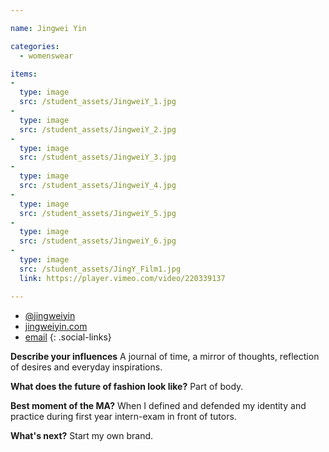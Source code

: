 ```yaml
---

name: Jingwei Yin

categories:
  - womenswear

items:
-
  type: image
  src: /student_assets/JingweiY_1.jpg
-
  type: image
  src: /student_assets/JingweiY_2.jpg
-
  type: image
  src: /student_assets/JingweiY_3.jpg
-
  type: image
  src: /student_assets/JingweiY_4.jpg
-
  type: image
  src: /student_assets/JingweiY_5.jpg
-
  type: image
  src: /student_assets/JingweiY_6.jpg
-
  type: image
  src: /student_assets/JingY_Film1.jpg
  link: https://player.vimeo.com/video/220339137

---
```


* [@jingweiyin](https://www.instagram.com/jingweiyin/)
* [jingweiyin.com](http://www.jingweiyin.com)
* [email](mailto:jingwei.yin@network.rca.ac.uk)
{: .social-links}

**Describe your influences**
A journal of time, a mirror of thoughts, reflection of desires and everyday inspirations.

**What does the future of fashion look like?**
Part of body.

**Best moment of the MA?**
When I defined and defended my identity and practice during first year intern-exam in front of tutors.

**What's next?**
Start my own brand.
